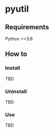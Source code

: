 # pyutil

## Requirements

Python >=3.8

## How to

### Install

TBD

### Uninstall

TBD

### Use

TBD
